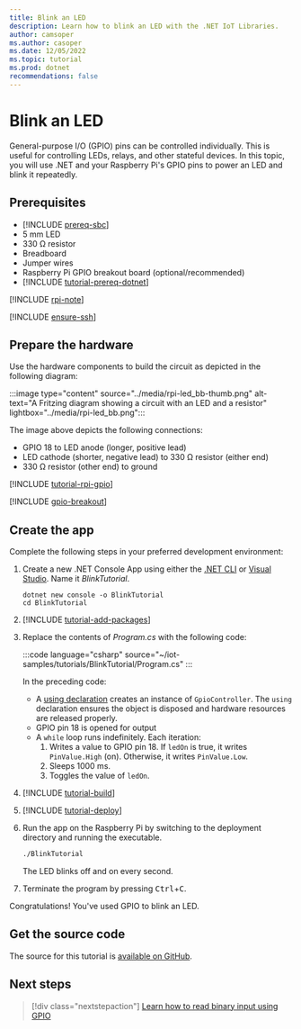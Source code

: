 ```yaml
---
title: Blink an LED
description: Learn how to blink an LED with the .NET IoT Libraries.
author: camsoper
ms.author: casoper
ms.date: 12/05/2022
ms.topic: tutorial
ms.prod: dotnet
recommendations: false
---
```


# Blink an LED

General-purpose I/O (GPIO) pins can be controlled individually. This is useful for controlling LEDs, relays, and other stateful devices. In this topic, you will use .NET and your Raspberry Pi's GPIO pins to power an LED and blink it repeatedly.

## Prerequisites

- [!INCLUDE [prereq-sbc](../includes/prereq-sbc.md)]
- 5 mm LED
- 330 Ω resistor
- Breadboard
- Jumper wires
- Raspberry Pi GPIO breakout board (optional/recommended)
- [!INCLUDE [tutorial-prereq-dotnet](../includes/tutorial-prereq-dotnet.md)]

[!INCLUDE [rpi-note](../includes/rpi-note.md)]

[!INCLUDE [ensure-ssh](../includes/ensure-ssh.md)]

## Prepare the hardware

Use the hardware components to build the circuit as depicted in the following diagram:

:::image type="content" source="../media/rpi-led_bb-thumb.png" alt-text="A Fritzing diagram showing a circuit with an LED and a resistor" lightbox="../media/rpi-led_bb.png":::

The image above depicts the following connections:

- GPIO 18 to LED anode (longer, positive lead)
- LED cathode (shorter, negative lead) to 330 Ω resistor (either end)
- 330 Ω resistor (other end) to ground

[!INCLUDE [tutorial-rpi-gpio](../includes/tutorial-rpi-gpio.md)]

[!INCLUDE [gpio-breakout](../includes/gpio-breakout.md)]

## Create the app

Complete the following steps in your preferred development environment:

1. Create a new .NET Console App using either the [.NET CLI](../../core/tools/dotnet-new.md) or [Visual Studio](../../core/tutorials/with-visual-studio.md). Name it *BlinkTutorial*.

    ```dotnetcli
    dotnet new console -o BlinkTutorial
    cd BlinkTutorial
    ```

1. [!INCLUDE [tutorial-add-packages](../includes/tutorial-add-gpio-package.md)]
1. Replace the contents of *Program.cs* with the following code:

    :::code language="csharp" source="~/iot-samples/tutorials/BlinkTutorial/Program.cs" :::

    In the preceding code:

    - A [using declaration](../../csharp/language-reference/statements/using.md) creates an instance of `GpioController`. The `using` declaration ensures the object is disposed and hardware resources are released properly.
    - GPIO pin 18 is opened for output
    - A `while` loop runs indefinitely. Each iteration:
        1. Writes a value to GPIO pin 18. If `ledOn` is true, it writes `PinValue.High` (on). Otherwise, it writes `PinValue.Low`.
        1. Sleeps 1000 ms.
        1. Toggles the value of `ledOn`.

1. [!INCLUDE [tutorial-build](../includes/tutorial-build.md)]
1. [!INCLUDE [tutorial-deploy](../includes/tutorial-deploy.md)]
1. Run the app on the Raspberry Pi by switching to the deployment directory and running the executable.

    ```bash
    ./BlinkTutorial
    ```

    The LED blinks off and on every second.

1. Terminate the program by pressing <kbd>Ctrl</kbd>+<kbd>C</kbd>.

Congratulations! You've used GPIO to blink an LED.

## Get the source code

The source for this tutorial is [available on GitHub](https://github.com/MicrosoftDocs/dotnet-iot-assets/tree/main/tutorials/BlinkTutorial).

## Next steps

> [!div class="nextstepaction"]
> [Learn how to read binary input using GPIO](../tutorials/gpio-input.md)

